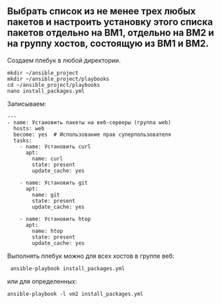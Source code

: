 Выбрать список из не менее трех любых пакетов и настроить установку этого списка пакетов отдельно на ВМ1, отдельно на ВМ2 и на группу хостов, состоящую из ВМ1 и ВМ2.
-------------------

Создаем плебук в любой директории.
```
mkdir ~/ansible_project
mkdir ~/ansible_project/playbooks
cd ~/ansible_project/playbooks
nano install_packages.yml
```

Записываем:

```
---
- name: Установить пакеты на веб-серверы (группа web)
  hosts: web
  become: yes  # Использование прав суперпользователя
  tasks:
    - name: Установить curl
      apt:
        name: curl
        state: present
        update_cache: yes

    - name: Установить git
      apt:
        name: git
        state: present
        update_cache: yes

    - name: Установить htop
      apt:
        name: htop
        state: present
        update_cache: yes
```

Выполнять плебук можно для всех хостов в группе веб:

` ansible-playbook install_packages.yml`

или для определенных:

`ansible-playbook -l vm2 install_packages.yml`




